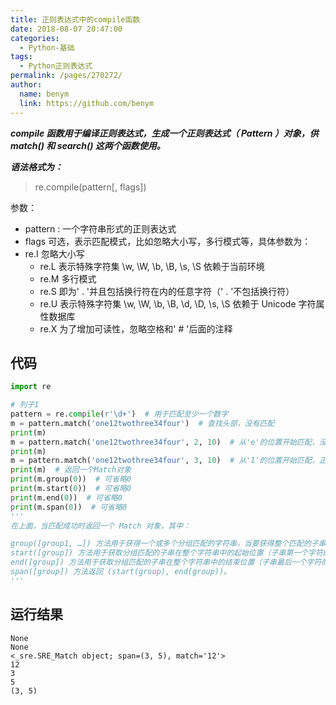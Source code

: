 ```yaml
---
title: 正则表达式中的compile函数
date: 2018-08-07 20:47:00
categories: 
  - Python-基础
tags: 
  - Python正则表达式
permalink: /pages/270272/
author: 
  name: benym
  link: https://github.com/benym
---
```


***compile 函数用于编译正则表达式，生成一个正则表达式（ Pattern ）对象，供 match() 和 search() 这两个函数使用。***

***语法格式为：***

> re.compile(pattern[, flags])

参数：

- pattern : 一个字符串形式的正则表达式
- flags 可选，表示匹配模式，比如忽略大小写，多行模式等，具体参数为：
- re.I 忽略大小写
  - re.L 表示特殊字符集 \w, \W, \b, \B, \s, \S 依赖于当前环境
  - re.M 多行模式
  - re.S 即为' . '并且包括换行符在内的任意字符（' . '不包括换行符）
  - re.U 表示特殊字符集 \w, \W, \b, \B, \d, \D, \s, \S 依赖于 Unicode 字符属性数据库
  - re.X 为了增加可读性，忽略空格和' # '后面的注释

<!--more-->

## 代码

```python
import re

# 列子1
pattern = re.compile(r'\d+')  # 用于匹配至少一个数字
m = pattern.match('one12twothree34four')  # 查找头部，没有匹配
print(m)
m = pattern.match('one12twothree34four', 2, 10)  # 从'e'的位置开始匹配，没有匹配
print(m)
m = pattern.match('one12twothree34four', 3, 10)  # 从'1'的位置开始匹配，正好匹配
print(m)  # 返回一个Match对象
print(m.group(0))  # 可省略0
print(m.start(0))  # 可省略0
print(m.end(0))  # 可省略0
print(m.span(0))  # 可省略0
'''
在上面，当匹配成功时返回一个 Match 对象，其中：

group([group1, …]) 方法用于获得一个或多个分组匹配的字符串，当要获得整个匹配的子串时，可直接使用 group() 或 group(0)；
start([group]) 方法用于获取分组匹配的子串在整个字符串中的起始位置（子串第一个字符的索引），参数默认值为 0；
end([group]) 方法用于获取分组匹配的子串在整个字符串中的结束位置（子串最后一个字符的索引+1），参数默认值为 0；
span([group]) 方法返回 (start(group), end(group))。
'''
```

## 运行结果

```
None
None
<_sre.SRE_Match object; span=(3, 5), match='12'>
12
3
5
(3, 5)
```

